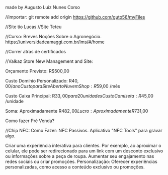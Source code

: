 made by Augusto Luiz Nunes Corso

//importar:
git remote add origin https://github.com/guto56/myFiles

//Site tio Lucas
//Site Teteu

//Curso: Breves Noções Sobre o Agronegócio.
https://universidadeamaggi.com.br/lms/#/home

//Correr atras de certificados

//Valkaz Store New Management and Site:

Orçamento Previsto: R$500,00

Custo Domínio Personalizado: R$40,00 /ano
Custo para Site Aberto NuvemShop: R$59,00 /mês

Custo Caixa Principal: R$33,00 para 20unidades
Custo Camiseta: R$45,00 /unidade

Soma: Aproximadamente R$482,00
Lucro: Aproximadamente R$731,00

Como fazer Pré Venda?

//Chip NFC:
Como Fazer:
NFC Passivos.
Aplicativo "NFC Tools" para gravar algo.

Criar uma experiência interativa para clientes. Por exemplo, ao aproximar o celular, ele pode ser redirecionado para um link com um desconto exclusivo ou informações sobre a peça de roupa.
Aumentar seu engajamento nas redes sociais ou criar promoções.
Personalização: Oferecer experiências personalizadas, como acesso a conteúdo exclusivo ou promoções.